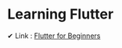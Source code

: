 # Learning Flutter

✔︎ Link : [Flutter for Beginners](https://nomadcoders.co/flutter-for-beginners)
